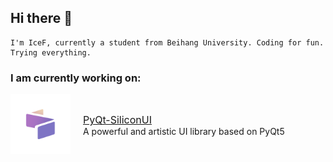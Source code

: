 ## Hi there 👋
    I'm IceF, currently a student from Beihang University. Coding for fun. Trying everything.


### I am currently working on:

<style>
    .container {
        overflow: hidden;
        align-items: center;
        display: flex;
    }
     
    .image {
        float: left;
        margin-right: 20px;
    }
     
    .text {
        overflow: hidden;
    }

    .img {
        max-width: 100%;
    }
</style>

<div class="container">
    <div class="image">
        <img src="./asserts/silicon_ui_128_128.png" alt="PyQt-SiliconUI Logo" style="width: 96px; height: 96px;">
    </div>
    <div class="text">
        <a href="https://github.com/ChinaIceF/PyQt-SiliconUI" style="font-size: 16px">PyQt-SiliconUI</a><br>
        A powerful and artistic UI library based on PyQt5
    </div>
</div>
